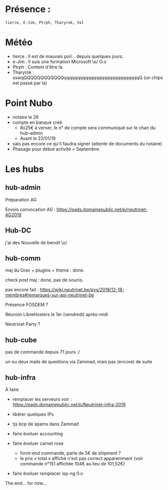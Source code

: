 <!-- TITLE: 01/15 (membres) -->
<!-- SUBTITLE: Réunion mensuelle des membres -->


# Présence : 
    tierce, E-Jim, Ptrph, Tharyrok, Val
    

# Météo
* tierce :  Il est de mauvais poil... depuis quelques jours. 
* e-Jim :  Il suis une formation Microsoft \o/ O.o
* Ptrph : Content d'être là.
* Tharyrok : sswqQQQQQQQQQQQQqqqqqqqqqqqqqqqqqqqqqqqqqqqqQ (un chips est passé par la) 

# Point Nubo
* notaire le 28
* compte en banque créé
  * 8x25€ à verser, le n° de compte sera communiqué sur le chan du hub-admin
  * Avant le 22/01/19
* sais pas encore ce qu'il faudra signer (attente de documents du notaire)
* Phasage pour début activité = Septembre. 

# Les hubs

## hub-admin

Préparation AG

Envois convocation AG : https://pads.domainepublic.net/p/neutrinet-AG2019


## Hub-DC

j'ai des Nouvelle de benoît \o/

## hub-comm

maj du Grav + plugins + theme : done.

check post maj : done, pas de soucis.

pas encore fait : https://wiki.neutrinet.be/pvs/2018/12-18-membres#remarques-sur-api-neutrinet-be

Présence FOSDEM ?

Réunion LibreHosters le 1er (vendredi) après-midi

Neutrinet Party ?


## hub-cube

pas de commande depuis 71 jours :/

un ou deux mails de questions via Zammad, mais pas (encore) de suite


## hub-infra

À faire

* remplacer les serveurs voir : https://pads.domainepublic.net/p/Neutrinet-infra-2019
* libérer quelques IPs 
* tjs bcp de spams dans Zammad
* faire évoluer accounting
* faire évoluer carnet rose
  * fornt-end commande, parle de 5€ de shipment ?
  * le prix « total » affiché n'est pas correct apparemment (voir commande n°151 affichée 104€ au lieu de 101,52€)

* faire évoluer  remplacer isp-ng 0.o

The end… for now…